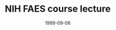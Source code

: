 ---
title: "NIH FAES course lecture"
project_id: 
date: 1999-09-06
conference_id: ""
presenters:
   - peter_bandettini
summary: "NIH FAES course lecture"
file: /assets/presentations/
filename: 
layout: presentation
---